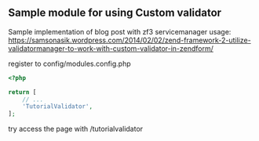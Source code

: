 Sample module for using Custom validator
---------------------------------------

Sample implementation of blog post with zf3 servicemanager usage: https://samsonasik.wordpress.com/2014/02/02/zend-framework-2-utilize-validatormanager-to-work-with-custom-validator-in-zendform/

register to config/modules.config.php

```php
<?php

return [
    // ...
    'TutorialValidator',
];
```

try access the page with /tutorialvalidator
